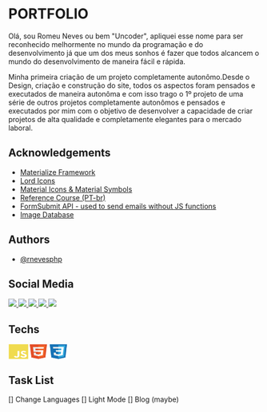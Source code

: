 
# PORTFOLIO
Olá, sou Romeu Neves ou bem "Uncoder", apliquei esse nome para ser reconhecido melhormente no mundo da programação e do desenvolvimento já que um dos meus sonhos é fazer que todos alcancem o mundo do desenvolvimento de maneira fácil e rápida. 

Minha primeira criação de um projeto completamente autonômo.Desde o Design, criação e construção do site, todos os aspectos foram pensados e executados de maneira autonôma e com isso trago o 1º projeto de uma série de outros projetos completamente autonômos e pensados e executados por mim com o objetivo de desenvolver a capacidade de criar projetos de alta qualidade e completamente elegantes para o mercado laboral.

## Acknowledgements

 - [Materialize Framework](https://materializecss.com/)
 - [Lord Icons](https://lordicon.com/?utm_source=cssdesignawards&utm_medium=banner&utm_campaign=css)
 - [Material Icons & Material Symbols](https://fonts.google.com/icons)
 - [Reference Course (PT-br)](https://www.nodestudio.com.br/curso/curso-de-materialize-css)
 - [FormSubmit API - used to send emails without JS functions](https://formsubmit.co/)
 - [Image Database](https://freepik.com)
 


## Authors

- [@rnevesphp](https://www.github.com/rnevesphp)

## Social Media
<div> 
<a href = "https://instagram.com/romeunevesr" target="_blank">
<img src="https://img.shields.io/badge/-Instagram-%23E4405F?style=for-the-badge&logo=instagram&logoColor=white" target="_blank">
</a>
<a href = "mailto:nevesromeu21@gmail.com">
<img src="https://img.shields.io/badge/Gmail-D14836?style=for-the-badge&logo=gmail&logoColor=white" target="_blank">
</a> 
<a href = "https://portf-romeunr.herokuapp.com/">
<img src="https://img.shields.io/badge/MYWEB-a044ff?style=for-the-badge&logo=&logoColor=white" target="_blank">
</a>
<a href = "https://www.linkedin.com/in/romeu-neves-6b1340184/">
<img src="https://img.shields.io/badge/Linkedin-0077b5?style=for-the-badge&logo=Linkedin&logoColor=white" target="_blank">
</a>
<a href = "https://medium.com/@rneves_91600"><img src="https://img.shields.io/badge/Medium-ff0000?style=for-the-badge&logo=Medium&logoColor=white" target="_blank"></a>
</div>

## Techs
<img align="center" alt="Romeu-Js" height="30" width="40" src="https://raw.githubusercontent.com/devicons/devicon/master/icons/javascript/javascript-plain.svg" /><img  align="center" alt="Romeu-HTML" height="30" width="40" src="https://raw.githubusercontent.com/devicons/devicon/master/icons/html5/html5-original.svg" /><img align="center" alt="Romeu-CSS" height="30" width="40" src="https://raw.githubusercontent.com/devicons/devicon/master/icons/css3/css3-original.svg" />


## Task List 
[] Change Languages
[] Light Mode
[] Blog (maybe)
